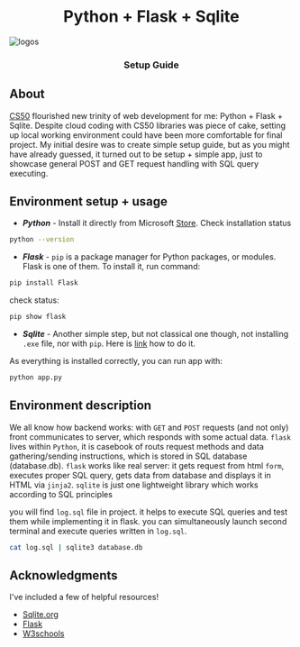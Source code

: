 <h1 align="center">Python + Flask + Sqlite</h1> 

![logos](https://github.com/tsotneforester/python-flask-sqlite3-CRUD/assets/79293287/506d2c72-65dc-4e66-a266-a075b88f0214)


<h3 align="center">Setup Guide</h3> 

## About

[CS50](https://pll.harvard.edu/course/cs50-introduction-computer-science]) flourished new trinity of web development for me: Python + Flask + Sqlite. Despite cloud coding with CS50 libraries was piece of cake, setting up local working environment could have been more comfortable for final project.
My initial desire was to create simple setup guide, but as you might have already guessed, it turned out to be setup + simple app, just to showcase general POST and GET request handling with SQL query executing.


## Environment setup + usage
- **_Python_** - Install it directly from Microsoft [Store](https://apps.microsoft.com/detail/9PJPW5LDXLZ5?hl=en-US&gl=US). Check installation status

```sh
python --version
``` 

- **_Flask_** - `pip` is a package manager for Python packages, or modules. Flask is one of them. To install it, run command:

```sh
pip install Flask
``` 

check status:

```sh
pip show flask
``` 

- **_Sqlite_** - Another simple step, but not classical one though, not installing `.exe` file, nor with `pip`. Here is [link](https://www.youtube.com/results?search_query=sqlite+installation+windows+10) how to do it.

As everything is installed correctly, you can run app with:

```sh
python app.py
``` 

## Environment description
We all know how backend works: with `GET` and `POST` requests (and not only) front communicates to server, which responds with some actual data. `flask` lives within `Python`, it is casebook of routs request methods and data gathering/sending instructions, which is stored in SQL database (database.db). `flask` works like real server: it gets request from html `form`, executes proper SQL query, gets data from database and displays it in HTML via `jinja2`. `sqlite` is just one lightweight library which works according to SQL principles

you will find `log.sql` file in project. it helps to execute SQL queries and test them while implementing it in flask. you can simultaneously launch second terminal and execute queries written in `log.sql`.

```sh
cat log.sql | sqlite3 database.db
``` 


## Acknowledgments
 I've included a few of helpful resources!
 
 -  [Sqlite.org](https://www.sqlite.org/doclist.html)
 -  [Flask](https://flask.palletsprojects.com/en/3.0.x/#user-s-guide)
 -  [W3schools](https://www.w3schools.com/sql/default.asp)


